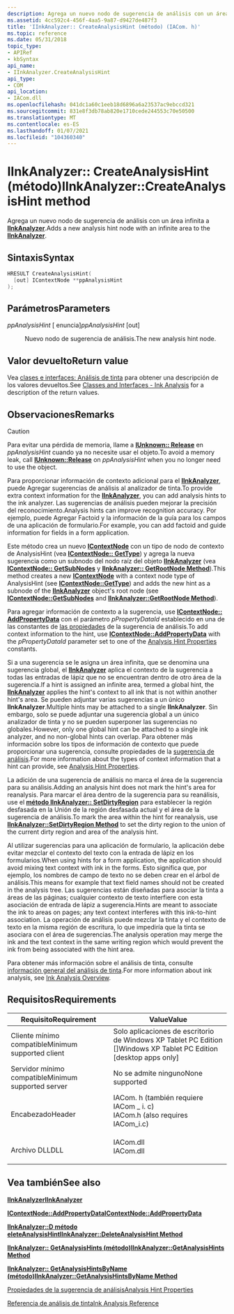```yaml
---
description: Agrega un nuevo nodo de sugerencia de análisis con un área infinita a IInkAnalyzer.
ms.assetid: 4cc592c4-456f-4aa5-9a87-d9427de487f3
title: 'IInkAnalyzer:: CreateAnalysisHint (método) (IACom. h)'
ms.topic: reference
ms.date: 05/31/2018
topic_type:
- APIRef
- kbSyntax
api_name:
- IInkAnalyzer.CreateAnalysisHint
api_type:
- COM
api_location:
- IACom.dll
ms.openlocfilehash: 041dc1a60c1eeb18d6896a6a23537ac9ebccd321
ms.sourcegitcommit: 831e8f3db78ab820e1710cede244553c70e50500
ms.translationtype: MT
ms.contentlocale: es-ES
ms.lasthandoff: 01/07/2021
ms.locfileid: "104360340"
---
```

# <a name="iinkanalyzercreateanalysishint-method"></a><span data-ttu-id="3aff8-103">IInkAnalyzer:: CreateAnalysisHint (método)</span><span class="sxs-lookup"><span data-stu-id="3aff8-103">IInkAnalyzer::CreateAnalysisHint method</span></span>

<span data-ttu-id="3aff8-104">Agrega un nuevo nodo de sugerencia de análisis con un área infinita a [**IInkAnalyzer**](iinkanalyzer.md).</span><span class="sxs-lookup"><span data-stu-id="3aff8-104">Adds a new analysis hint node with an infinite area to the [**IInkAnalyzer**](iinkanalyzer.md).</span></span>

## <a name="syntax"></a><span data-ttu-id="3aff8-105">Sintaxis</span><span class="sxs-lookup"><span data-stu-id="3aff8-105">Syntax</span></span>


```C++
HRESULT CreateAnalysisHint(
  [out] IContextNode **ppAnalysisHint
);
```



## <a name="parameters"></a><span data-ttu-id="3aff8-106">Parámetros</span><span class="sxs-lookup"><span data-stu-id="3aff8-106">Parameters</span></span>

<dl> <dt>

<span data-ttu-id="3aff8-107">*ppAnalysisHint* \[ enuncia\]</span><span class="sxs-lookup"><span data-stu-id="3aff8-107">*ppAnalysisHint* \[out\]</span></span>
</dt> <dd>

<span data-ttu-id="3aff8-108">Nuevo nodo de sugerencia de análisis.</span><span class="sxs-lookup"><span data-stu-id="3aff8-108">The new analysis hint node.</span></span>

</dd> </dl>

## <a name="return-value"></a><span data-ttu-id="3aff8-109">Valor devuelto</span><span class="sxs-lookup"><span data-stu-id="3aff8-109">Return value</span></span>

<span data-ttu-id="3aff8-110">Vea [clases e interfaces: Análisis de tinta](classes-and-interfaces---ink-analysis.md) para obtener una descripción de los valores devueltos.</span><span class="sxs-lookup"><span data-stu-id="3aff8-110">See [Classes and Interfaces - Ink Analysis](classes-and-interfaces---ink-analysis.md) for a description of the return values.</span></span>

## <a name="remarks"></a><span data-ttu-id="3aff8-111">Observaciones</span><span class="sxs-lookup"><span data-stu-id="3aff8-111">Remarks</span></span>

> [!Caution]  
> <span data-ttu-id="3aff8-112">Para evitar una pérdida de memoria, llame a [**IUnknown:: Release**](/windows/desktop/api/unknwn/nf-unknwn-iunknown-release) en *ppAnalysisHint* cuando ya no necesite usar el objeto.</span><span class="sxs-lookup"><span data-stu-id="3aff8-112">To avoid a memory leak, call [**IUnknown::Release**](/windows/desktop/api/unknwn/nf-unknwn-iunknown-release) on *ppAnalysisHint* when you no longer need to use the object.</span></span>

 

<span data-ttu-id="3aff8-113">Para proporcionar información de contexto adicional para el [**IInkAnalyzer**](iinkanalyzer.md), puede Agregar sugerencias de análisis al analizador de tinta.</span><span class="sxs-lookup"><span data-stu-id="3aff8-113">To provide extra context information for the [**IInkAnalyzer**](iinkanalyzer.md), you can add analysis hints to the ink analyzer.</span></span> <span data-ttu-id="3aff8-114">Las sugerencias de análisis pueden mejorar la precisión del reconocimiento.</span><span class="sxs-lookup"><span data-stu-id="3aff8-114">Analysis hints can improve recognition accuracy.</span></span> <span data-ttu-id="3aff8-115">Por ejemplo, puede Agregar Factoid y la información de la guía para los campos de una aplicación de formulario.</span><span class="sxs-lookup"><span data-stu-id="3aff8-115">For example, you can add factoid and guide information for fields in a form application.</span></span>

<span data-ttu-id="3aff8-116">Este método crea un nuevo [**IContextNode**](icontextnode.md) con un tipo de nodo de contexto de AnalysisHint (vea [**IContextNode:: GetType**](icontextnode-gettype.md)) y agrega la nueva sugerencia como un subnodo del nodo raíz del objeto [**IInkAnalyzer**](iinkanalyzer.md) (vea [**IContextNode:: GetSubNodes**](icontextnode-getsubnodes.md) y [**IInkAnalyzer:: GetRootNode Method**](iinkanalyzer-getrootnode.md)).</span><span class="sxs-lookup"><span data-stu-id="3aff8-116">This method creates a new [**IContextNode**](icontextnode.md) with a context node type of AnalysisHint (see [**IContextNode::GetType**](icontextnode-gettype.md)) and adds the new hint as a subnode of the [**IInkAnalyzer**](iinkanalyzer.md) object's root node (see [**IContextNode::GetSubNodes**](icontextnode-getsubnodes.md) and [**IInkAnalyzer::GetRootNode Method**](iinkanalyzer-getrootnode.md)).</span></span>

<span data-ttu-id="3aff8-117">Para agregar información de contexto a la sugerencia, use [**IContextNode:: AddPropertyData**](icontextnode-addpropertydata.md) con el parámetro *pPropertyDataId* establecido en una de las constantes de [las propiedades](analysis-hint-properties.md) de la sugerencia de análisis.</span><span class="sxs-lookup"><span data-stu-id="3aff8-117">To add context information to the hint, use [**IContextNode::AddPropertyData**](icontextnode-addpropertydata.md) with the *pPropertyDataId* parameter set to one of the [Analysis Hint Properties](analysis-hint-properties.md) constants.</span></span>

<span data-ttu-id="3aff8-118">Si a una sugerencia se le asigna un área infinita, que se denomina una sugerencia global, el [**IInkAnalyzer**](iinkanalyzer.md) aplica el contexto de la sugerencia a todas las entradas de lápiz que no se encuentran dentro de otro área de la sugerencia.</span><span class="sxs-lookup"><span data-stu-id="3aff8-118">If a hint is assigned an infinite area, termed a global hint, the [**IInkAnalyzer**](iinkanalyzer.md) applies the hint's context to all ink that is not within another hint's area.</span></span> <span data-ttu-id="3aff8-119">Se pueden adjuntar varias sugerencias a un único **IInkAnalyzer**.</span><span class="sxs-lookup"><span data-stu-id="3aff8-119">Multiple hints may be attached to a single **IInkAnalyzer**.</span></span> <span data-ttu-id="3aff8-120">Sin embargo, solo se puede adjuntar una sugerencia global a un único analizador de tinta y no se pueden superponer las sugerencias no globales.</span><span class="sxs-lookup"><span data-stu-id="3aff8-120">However, only one global hint can be attached to a single ink analyzer, and no non-global hints can overlap.</span></span> <span data-ttu-id="3aff8-121">Para obtener más información sobre los tipos de información de contexto que puede proporcionar una sugerencia, consulte propiedades de la [sugerencia de análisis](analysis-hint-properties.md).</span><span class="sxs-lookup"><span data-stu-id="3aff8-121">For more information about the types of context information that a hint can provide, see [Analysis Hint Properties](analysis-hint-properties.md).</span></span>

<span data-ttu-id="3aff8-122">La adición de una sugerencia de análisis no marca el área de la sugerencia para su análisis.</span><span class="sxs-lookup"><span data-stu-id="3aff8-122">Adding an analysis hint does not mark the hint's area for reanalysis.</span></span> <span data-ttu-id="3aff8-123">Para marcar el área dentro de la sugerencia para su reanálisis, use el [**método IInkAnalyzer:: SetDirtyRegion**](iinkanalyzer-setdirtyregion.md) para establecer la región desfasada en la Unión de la región desfasada actual y el área de la sugerencia de análisis.</span><span class="sxs-lookup"><span data-stu-id="3aff8-123">To mark the area within the hint for reanalysis, use [**IInkAnalyzer::SetDirtyRegion Method**](iinkanalyzer-setdirtyregion.md) to set the dirty region to the union of the current dirty region and area of the analysis hint.</span></span>

<span data-ttu-id="3aff8-124">Al utilizar sugerencias para una aplicación de formulario, la aplicación debe evitar mezclar el contexto del texto con la entrada de lápiz en los formularios.</span><span class="sxs-lookup"><span data-stu-id="3aff8-124">When using hints for a form application, the application should avoid mixing text context with ink in the forms.</span></span> <span data-ttu-id="3aff8-125">Esto significa que, por ejemplo, los nombres de campo de texto no se deben crear en el árbol de análisis.</span><span class="sxs-lookup"><span data-stu-id="3aff8-125">This means for example that text field names should not be created in the analysis tree.</span></span> <span data-ttu-id="3aff8-126">Las sugerencias están diseñadas para asociar la tinta a áreas de las páginas; cualquier contexto de texto interfiere con esta asociación de entrada de lápiz a sugerencia.</span><span class="sxs-lookup"><span data-stu-id="3aff8-126">Hints are meant to associate the ink to areas on pages; any text context interferes with this ink-to-hint association.</span></span> <span data-ttu-id="3aff8-127">La operación de análisis puede mezclar la tinta y el contexto de texto en la misma región de escritura, lo que impediría que la tinta se asociara con el área de sugerencias.</span><span class="sxs-lookup"><span data-stu-id="3aff8-127">The analysis operation may merge the ink and the text context in the same writing region which would prevent the ink from being associated with the hint area.</span></span>

<span data-ttu-id="3aff8-128">Para obtener más información sobre el análisis de tinta, consulte [información general del análisis de tinta](ink-analysis-overview.md).</span><span class="sxs-lookup"><span data-stu-id="3aff8-128">For more information about ink analysis, see [Ink Analysis Overview](ink-analysis-overview.md).</span></span>

## <a name="requirements"></a><span data-ttu-id="3aff8-129">Requisitos</span><span class="sxs-lookup"><span data-stu-id="3aff8-129">Requirements</span></span>



| <span data-ttu-id="3aff8-130">Requisito</span><span class="sxs-lookup"><span data-stu-id="3aff8-130">Requirement</span></span> | <span data-ttu-id="3aff8-131">Value</span><span class="sxs-lookup"><span data-stu-id="3aff8-131">Value</span></span> |
|-------------------------------------|---------------------------------------------------------------------------------------------------------------|
| <span data-ttu-id="3aff8-132">Cliente mínimo compatible</span><span class="sxs-lookup"><span data-stu-id="3aff8-132">Minimum supported client</span></span><br/> | <span data-ttu-id="3aff8-133">Solo aplicaciones de escritorio de Windows XP Tablet PC Edition \[\]</span><span class="sxs-lookup"><span data-stu-id="3aff8-133">Windows XP Tablet PC Edition \[desktop apps only\]</span></span><br/>                                                 |
| <span data-ttu-id="3aff8-134">Servidor mínimo compatible</span><span class="sxs-lookup"><span data-stu-id="3aff8-134">Minimum supported server</span></span><br/> | <span data-ttu-id="3aff8-135">No se admite ninguno</span><span class="sxs-lookup"><span data-stu-id="3aff8-135">None supported</span></span><br/>                                                                                     |
| <span data-ttu-id="3aff8-136">Encabezado</span><span class="sxs-lookup"><span data-stu-id="3aff8-136">Header</span></span><br/>                   | <dl> <span data-ttu-id="3aff8-137"><dt>IACom. h (también requiere IACom \_ i. c)</dt></span><span class="sxs-lookup"><span data-stu-id="3aff8-137"><dt>IACom.h (also requires IACom\_i.c)</dt></span></span> </dl> |
| <span data-ttu-id="3aff8-138">Archivo DLL</span><span class="sxs-lookup"><span data-stu-id="3aff8-138">DLL</span></span><br/>                      | <dl> <span data-ttu-id="3aff8-139"><dt>IACom.dll</dt></span><span class="sxs-lookup"><span data-stu-id="3aff8-139"><dt>IACom.dll</dt></span></span> </dl>                          |



## <a name="see-also"></a><span data-ttu-id="3aff8-140">Vea también</span><span class="sxs-lookup"><span data-stu-id="3aff8-140">See also</span></span>

<dl> <dt>

[<span data-ttu-id="3aff8-141">**IInkAnalyzer**</span><span class="sxs-lookup"><span data-stu-id="3aff8-141">**IInkAnalyzer**</span></span>](iinkanalyzer.md)
</dt> <dt>

[<span data-ttu-id="3aff8-142">**IContextNode::AddPropertyData**</span><span class="sxs-lookup"><span data-stu-id="3aff8-142">**IContextNode::AddPropertyData**</span></span>](icontextnode-addpropertydata.md)
</dt> <dt>

[<span data-ttu-id="3aff8-143">**IInkAnalyzer::D método eleteAnalysisHint**</span><span class="sxs-lookup"><span data-stu-id="3aff8-143">**IInkAnalyzer::DeleteAnalysisHint Method**</span></span>](iinkanalyzer-deleteanalysishint.md)
</dt> <dt>

[<span data-ttu-id="3aff8-144">**IInkAnalyzer:: GetAnalysisHints (método)**</span><span class="sxs-lookup"><span data-stu-id="3aff8-144">**IInkAnalyzer::GetAnalysisHints Method**</span></span>](iinkanalyzer-getanalysishints.md)
</dt> <dt>

[<span data-ttu-id="3aff8-145">**IInkAnalyzer:: GetAnalysisHintsByName (método)**</span><span class="sxs-lookup"><span data-stu-id="3aff8-145">**IInkAnalyzer::GetAnalysisHintsByName Method**</span></span>](iinkanalyzer-getanalysishintsbyname.md)
</dt> <dt>

[<span data-ttu-id="3aff8-146">Propiedades de la sugerencia de análisis</span><span class="sxs-lookup"><span data-stu-id="3aff8-146">Analysis Hint Properties</span></span>](analysis-hint-properties.md)
</dt> <dt>

[<span data-ttu-id="3aff8-147">Referencia de análisis de tinta</span><span class="sxs-lookup"><span data-stu-id="3aff8-147">Ink Analysis Reference</span></span>](ink-analysis-reference.md)
</dt> </dl>

 

